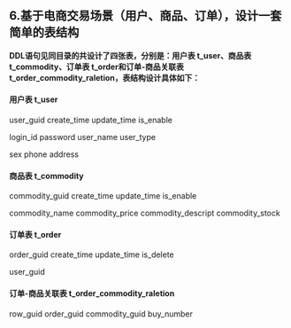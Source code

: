 ## 6.基于电商交易场景（用户、商品、订单），设计一套简单的表结构

**DDL语句见同目录的共设计了四张表，分别是：用户表 t_user、商品表 t_commodity、订单表 t_order和订单-商品关联表 t_order_commodity_raletion，表结构设计具体如下：**

#### 用户表 t_user



user_guid create_time update_time is_enable 

login_id password user_name user_type 

sex phone address



#### 商品表 t_commodity

commodity_guid create_time update_time is_enable 

commodity_name commodity_price commodity_descript commodity_stock



#### 订单表 t_order

order_guid create_time update_time is_delete 

user_guid



#### 订单-商品关联表 t_order_commodity_raletion

row_guid order_guid commodity_guid buy_number